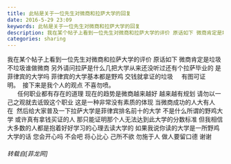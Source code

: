 ```yaml
---
title: 此帖是关于一位先生对微商和拉萨大学的回复
date: 2016-5-29 23:09
keywords: 此帖是关于一位先生对微商和拉萨大学的回复
description: 我在某个帖子上看到一位先生对微商和拉萨大学的评价 原话如下 微商肯定是垃圾 不垃圾谁做微商 另外请问拉萨是什么几把大学从来还没听过还有个拉萨毕业的 是菲律宾的大学吗 菲律宾的大学基本都是野鸡 交钱就拿证的垃圾     有图可证明。  接下来是我个人的观点 不喜勿喷。            任何职业都有存在的道理 现在的趋势是微商越来越好 越来越有规划 请勿以一己之观就去诋毁这个职业 这是一种非常没有素质的体现 当微商成功的人大有人在  然后给大家普及一下拉萨大学是菲律宾排名前十的大学 不是什么所谓的野鸡大学 或许真有拿钱买证的人 那只能证明那个人无法达到此大学的分数标准 但我相信 大多数的人都是抱着好好学习的心理去读大学的 如果我说你读的大学是一所野鸡大学的话 您会开心吗 不会吧 将心比心 己所不欲 勿施于人 做人要留口德 谢谢
categories: sharing
---
```

<td class="t_f" id="postmessage_339810">

我在某个帖子上看到一位先生对微商和拉萨大学的评价 原话如下 微商肯定是垃圾 不垃圾谁做微商 另外请问拉萨是什么几把大学从来还没听过还有个拉萨毕业的 是菲律宾的大学吗 菲律宾的大学基本都是野鸡 交钱就拿证的垃圾     有图可证明。  接下来是我个人的观点 不喜勿喷。      <br/>
      任何职业都有存在的道理 现在的趋势是微商越来越好 越来越有规划 请勿以一己之观就去诋毁这个职业 这是一种非常没有素质的体现 当微商成功的人大有人在  然后给大家普及一下拉萨大学是菲律宾排名前十的大学 不是什么所谓的野鸡大学 或许真有拿钱买证的人 那只能证明那个人无法达到此大学的分数标准 但我相信 大多数的人都是抱着好好学习的心理去读大学的 如果我说你读的大学是一所野鸡大学的话 您会开心吗 不会吧 将心比心 己所不欲 勿施于人 做人要留口德 谢谢</td>
###### 转载自[菲龙网]